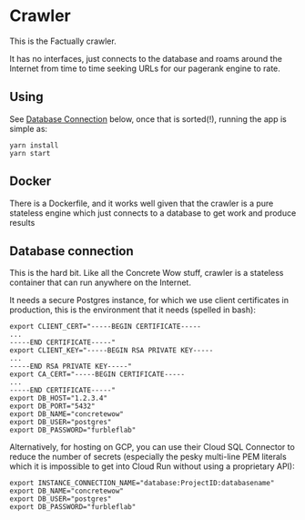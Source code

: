 # Crawler
This is the Factually crawler.

It has no interfaces, just connects to the database and roams around the Internet from time to time seeking URLs for our pagerank engine to rate.

## Using

See [Database Connection](#database-connection) below, once that is sorted(!), running the app is simple as:

```
yarn install
yarn start
```

## Docker

There is a Dockerfile, and it works well given that the crawler is a pure stateless engine which just connects to a database to get work and produce results

## Database connection

This is the hard bit. Like all the Concrete Wow stuff, crawler is a stateless container that can run anywhere on the Internet.

It needs a secure Postgres instance, for which we use client certificates in production, this is the environment that it needs (spelled in bash):
```
export CLIENT_CERT="-----BEGIN CERTIFICATE-----
...
-----END CERTIFICATE-----"
export CLIENT_KEY="-----BEGIN RSA PRIVATE KEY-----
...
-----END RSA PRIVATE KEY-----"
export CA_CERT="-----BEGIN CERTIFICATE-----
...
-----END CERTIFICATE-----"
export DB_HOST="1.2.3.4"
export DB_PORT="5432"
export DB_NAME="concretewow"
export DB_USER="postgres"
export DB_PASSWORD="furbleflab"
```

Alternatively, for hosting on GCP, you can use their Cloud SQL Connector to reduce the number of secrets (especially the pesky multi-line PEM literals which it is impossible to get into Cloud Run without using a proprietary API):
```
export INSTANCE_CONNECTION_NAME="database:ProjectID:databasename"
export DB_NAME="concretewow"
export DB_USER="postgres"
export DB_PASSWORD="furbleflab"
```
